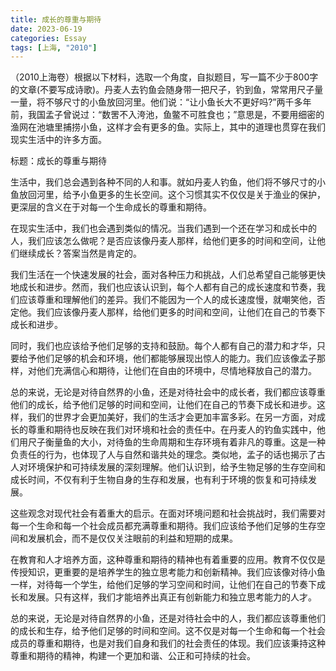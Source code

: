 ```yaml
---
title: 成长的尊重与期待
date: 2023-06-19
categories: Essay
tags: [上海, "2010"]
---
```


（2010上海卷）根据以下材料，选取一个角度，自拟题目，写一篇不少于800字的文章(不要写成诗歌)。丹麦人去钓鱼会随身带一把尺子，钓到鱼，常常用尺子量一量，将不够尺寸的小鱼放回河里。他们说：“让小鱼长大不更好吗?”两千多年前，我国孟子曾说过：“数罟不入洿池，鱼鳖不可胜食也；”意思是，不要用细密的渔网在池塘里捕捞小鱼，这样才会有更多的鱼。实际上，其中的道理也贯穿在我们现实生活中的许多方面。

标题：成长的尊重与期待

生活中，我们总会遇到各种不同的人和事。就如丹麦人钓鱼，他们将不够尺寸的小鱼放回河里，给予小鱼更多的生长空间。这个习惯其实不仅仅是关于渔业的保护，更深层的含义在于对每一个生命成长的尊重和期待。

在现实生活中，我们也会遇到类似的情况。当我们遇到一个还在学习和成长中的人，我们应该怎么做呢？是否应该像丹麦人那样，给他们更多的时间和空间，让他们继续成长？答案当然是肯定的。

我们生活在一个快速发展的社会，面对各种压力和挑战，人们总希望自己能够更快地成长和进步。然而，我们也应该认识到，每个人都有自己的成长速度和节奏，我们应该尊重和理解他们的差异。我们不能因为一个人的成长速度慢，就嘲笑他，否定他。我们应该像丹麦人那样，给他们更多的时间和空间，让他们在自己的节奏下成长和进步。

同时，我们也应该给予他们足够的支持和鼓励。每个人都有自己的潜力和才华，只要给予他们足够的机会和环境，他们都能够展现出惊人的能力。我们应该像孟子那样，对他们充满信心和期待，让他们在自由的环境中，尽情地释放自己的潜力。

总的来说，无论是对待自然界的小鱼，还是对待社会中的成长者，我们都应该尊重他们的成长，给予他们足够的时间和空间，让他们在自己的节奏下成长和进步。这样，我们的世界才会更加美好，我们的生活才会更加丰富多彩。在另一方面，对成长的尊重和期待也反映在我们对环境和社会的责任中。在丹麦人的钓鱼实践中，他们用尺子衡量鱼的大小，对待鱼的生命周期和生存环境有着非凡的尊重。这是一种负责任的行为，也体现了人与自然和谐共处的理念。类似地，孟子的话也揭示了古人对环境保护和可持续发展的深刻理解。他们认识到，给予生物足够的生存空间和成长时间，不仅有利于生物自身的生存和发展，也有利于环境的恢复和可持续发展。

这些观念对现代社会有着重大的启示。在面对环境问题和社会挑战时，我们需要对每一个生命和每一个社会成员都充满尊重和期待。我们应该给予他们足够的生存空间和发展机会，而不是仅仅关注眼前的利益和短期的成果。

在教育和人才培养方面，这种尊重和期待的精神也有着重要的应用。教育不仅仅是传授知识，更重要的是培养学生的独立思考能力和创新精神。我们应该像对待小鱼一样，对待每一个学生，给他们足够的学习空间和时间，让他们在自己的节奏下成长和发展。只有这样，我们才能培养出真正有创新能力和独立思考能力的人才。

总的来说，无论是对待自然界的小鱼，还是对待社会中的人，我们都应该尊重他们的成长和生存，给予他们足够的时间和空间。这不仅是对每一个生命和每一个社会成员的尊重和期待，也是对我们自身和我们的社会责任的体现。我们应该秉持这种尊重和期待的精神，构建一个更加和谐、公正和可持续的社会。